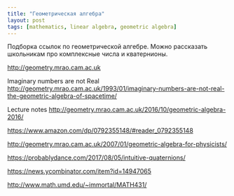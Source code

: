 ```yaml
---
title: "Геометрическая алгебра"
layout: post
tags: [mathematics, linear algebra, geometric algebra]
---
```


Подборка ссылок по геометрической алгебре. 
Можно рассказать школьникам про комплексные числа и кватернионы. 

http://geometry.mrao.cam.ac.uk


Imaginary numbers are not Real
http://geometry.mrao.cam.ac.uk/1993/01/imaginary-numbers-are-not-real-the-geometric-algebra-of-spacetime/

Lecture notes
http://geometry.mrao.cam.ac.uk/2016/10/geometric-algebra-2016/



https://www.amazon.com/dp/0792355148/#reader_0792355148

http://geometry.mrao.cam.ac.uk/2007/01/geometric-algebra-for-physicists/



https://probablydance.com/2017/08/05/intuitive-quaternions/

https://news.ycombinator.com/item?id=14947065

http://www.math.umd.edu/~immortal/MATH431/


